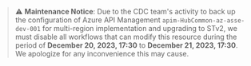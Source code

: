 > :warning: **Maintenance Notice**:
Due to the CDC team's activity to back up the configuration of Azure API Management `apim-HubCommon-az-asse-dev-001` for multi-region implementation and upgrading to STv2, we must disable all workflows that can modify this resource during the period of **December 20, 2023, 17:30** to **December 21, 2023, 17:30**. We apologize for any inconvenience this may cause.
